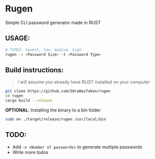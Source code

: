# Rugen
Simple CLI password generator made in RUST

## USAGE:
```bash
# TYPES: lowest, low, medium, high
rugen -s <Password Size> -t <Password Type>
```

## Build instructions:
> I will assume you already have RUST installed on your computer
```bash
git clone https://github.com/S0raWasTaken/rugen
cd rugen
cargo build --release
```
**OPTIONAL**: Installing the binary to a bin folder
```bash
sudo mv ./target/release/rugen /usr/local/bin
```

## TODO:
- Add `-n <Number of passwords>` to generate multiple passwords
- Write more todos
